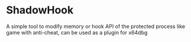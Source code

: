 # ShadowHook
A simple tool to modify memory or hook API of the protected process like game with anti-cheat, can be used as a plugin for x64dbg
